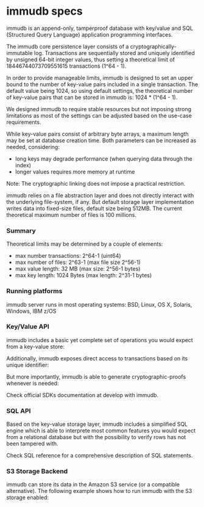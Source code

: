 # immudb specs

immudb is an append-only, tamperproof database with key/value and SQL (Structured Query Language) application programming interfaces.

The immudb core persistence layer consists of a cryptographically-immutable log. Transactions are sequentially stored and uniquely identified by unsigned 64-bit integer values, thus setting a theoretical limit of 18446744073709551615 transactions (1^64 - 1).

In order to provide manageable limits, immudb is designed to set an upper bound to the number of key-value pairs included in a single transaction. The default value being 1024, so using default settings, the theoretical number of key-value pairs that can be stored in immudb is: 1024 \* (1^64 - 1).

We designed immudb to require stable resources but not imposing strong limitations as most of the settings can be adjusted based on the use-case requirements.

While key-value pairs consist of arbitrary byte arrays, a maximum length may be set at database creation time. Both parameters can be increased as needed, considering:

* long keys may degrade performance (when querying data through the index)
* longer values requires more memory at runtime

Note: The cryptographic linking does not impose a practical restriction.

immudb relies on a file abstraction layer and does not directly interact with the underlying file-system, if any. But default storage layer implementation writes data into fixed-size files, default size being 512MB. The current theoretical maximum number of files is 100 millions.

### Summary <a href="#summary" id="summary"></a>

Theoretical limits may be determined by a couple of elements:

* max number transactions: 2^64-1 (uint64)
* max number of files: 2^63-1 (max file size 2^56-1)
* max value length: 32 MB (max size: 2^56-1 bytes)
* max key length: 1024 Bytes (max length: 2^31-1 bytes)

### Running platforms <a href="#running-platforms" id="running-platforms"></a>

immudb server runs in most operating systems: BSD, Linux, OS X, Solaris, Windows, IBM z/OS

### Key/Value API <a href="#key-value-api" id="key-value-api"></a>

immudb includes a basic yet complete set of operations you would expect from a key-value store:

Additionally, immudb exposes direct access to transactions based on its unique identifier:

But more importantly, immudb is able to generate cryptographic-proofs whenever is needed:

Check official SDKs documentation at develop with immudb.

### SQL API <a href="#sql-api" id="sql-api"></a>

Based on the key-value storage layer, immudb includes a simplified SQL engine which is able to interprete most common features you would expect from a relational database but with the possibility to verify rows has not been tampered with.

Check SQL reference for a comprehensive description of SQL statements.

### S3 Storage Backend <a href="#s3-storage-backend" id="s3-storage-backend"></a>

immudb can store its data in the Amazon S3 service (or a compatible alternative). The following example shows how to run immudb with the S3 storage enabled:
